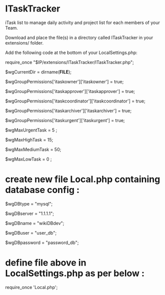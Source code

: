 # ITaskTracker
iTask list to manage daily activity and project list for each members of your Team.

Download and place the file(s) in a directory called ITaskTracker in your extensions/ folder.

Add the following code at the bottom of your LocalSettings.php:

require_once "$IP/extensions/ITaskTracker/ITaskTracker.php";

$wgCurrentDir    = dirname(__FILE__);

$wgGroupPermissions['itaskowner']['itaskowner'] = true;

$wgGroupPermissions['itaskapprover']['itaskapprover'] = true;

$wgGroupPermissions['itaskcoordinator']['itaskcoordinator'] = true;

$wgGroupPermissions['itaskarchiver']['itaskarchiver'] = true;

$wgGroupPermissions['itaskurgent']['itaskurgent'] = true;

$wgMaxUrgentTask = 5 ;

$wgMaxHighTask   = 15;

$wgMaxMediumTask = 50;

$wgMaxLowTask    = 0 ;

# create new file Local.php containing database config :

$wgDBtype = "mysql";

$wgDBserver = "1.1.1.1";

$wgDBname = "wikiDBdev";

$wgDBuser = "user_db";

$wgDBpassword = "password_db";

# define file above in LocalSettings.php as per below :

require_once 'Local.php';
